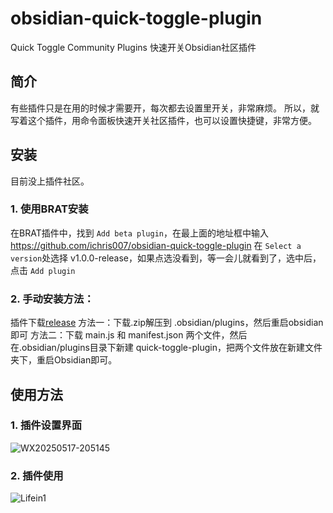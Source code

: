 # obsidian-quick-toggle-plugin
Quick Toggle Community Plugins 快速开关Obsidian社区插件


## 简介
有些插件只是在用的时候才需要开，每次都去设置里开关，非常麻烦。
所以，就写着这个插件，用命令面板快速开关社区插件，也可以设置快捷键，非常方便。

## 安装
目前没上插件社区。

### 1. 使用BRAT安装
在BRAT插件中，找到 `Add beta plugin`，在最上面的地址框中输入 https://github.com/ichris007/obsidian-quick-toggle-plugin
在 `Select a version`处选择 v1.0.0-release，如果点选没看到，等一会儿就看到了，选中后，点击 `Add plugin`

### 2. 手动安装方法：
插件下载[release](https://github.com/ichris007/obsidian-quick-toggle-plugin/releases/tag/v1.0.0-release)
方法一：下载.zip解压到 .obsidian/plugins，然后重启obsidian即可
方法二：下载 main.js 和 manifest.json 两个文件，然后在.obsidian/plugins目录下新建 quick-toggle-plugin，把两个文件放在新建文件夹下，重启Obsidian即可。

## 使用方法
### 1. 插件设置界面
![WX20250517-205145](https://github.com/user-attachments/assets/079cebea-7d59-4c98-b1b3-d28a03647385)

### 2. 插件使用

![Lifein1](https://github.com/user-attachments/assets/cd18f0a3-1dc7-4f05-b2de-0ec0b9100564)
